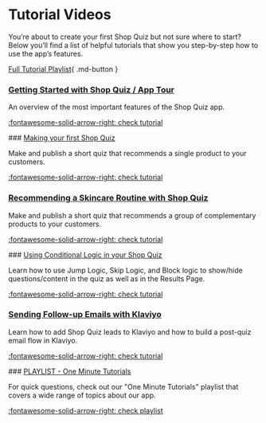 # Tutorial Videos

You’re about to create your first Shop Quiz but not sure where to start? Below you’ll find a list of helpful tutorials that show you step-by-step how to use the app’s features.

[Full Tutorial Playlist](https://www.youtube.com/@productrecommendationquiz1054){ .md-button }

### [Getting Started with Shop Quiz / App Tour](getting-started.md)

An overview of the most important features of the Shop Quiz app.

[:fontawesome-solid-arrow-right: check tutorial](getting-started.md)

### [Making your first Shop Quiz](making-first-quiz.md)

Make and publish a short quiz that recommends a single product to your customers.

[:fontawesome-solid-arrow-right: check tutorial](making-first-quiz.md)

### [Recommending a Skincare Routine with Shop Quiz](skincare-routine.md)

Make and publish a short quiz that recommends a group of complementary products to your customers.

[:fontawesome-solid-arrow-right: check tutorial](skincare-routine.md)

### [Using Conditional Logic in your Shop Quiz](conditional-logic.md)

Learn how to use Jump Logic, Skip Logic, and Block logic to show/hide questions/content in the quiz as well as in the Results Page.

[:fontawesome-solid-arrow-right: check tutorial](conditional-logic.md)

### [Sending Follow-up Emails with Klaviyo](follow-up-emails-klaviyo.md)

Learn how to add Shop Quiz leads to Klaviyo and how to build a post-quiz email flow in Klaviyo.

[:fontawesome-solid-arrow-right: check tutorial](follow-up-emails-klaviyo.md)

### [PLAYLIST - One Minute Tutorials](playlist-one-minute-tutorials.md)

For quick questions, check out our "One Minute Tutorials" playlist that covers a wide range of topics about our app.

[:fontawesome-solid-arrow-right: check playlist](playlist-one-minute-tutorials.md)


